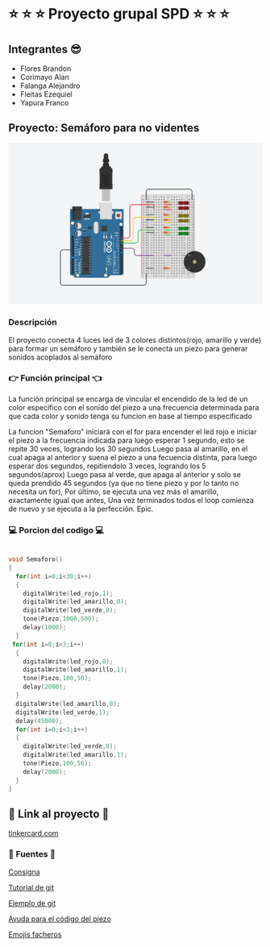 # ⭐ ⭐ ⭐ Proyecto grupal SPD ⭐ ⭐ ⭐

## Integrantes 😎
 
 * Flores Brandon
 * Corimayo Alan
 * Falanga Alejandro
 * Fleitas Ezequiel
 * Yapura Franco

## Proyecto: Semáforo para no videntes	

![Arduino con semáforo](arduino.png "Foto de arduino")

### Descripción

El proyecto conecta 4 luces led de 3 colores distintos(rojo, amarillo y verde) para formar un semáforo y también se le conecta un piezo para generar sonidos acoplados al semáforo

### 👉 Función principal	👈

La función principal se encarga de vincular el encendido de la led de un color específico con el sonido del piezo a una frecuencia determinada para que cada color y sonido tenga su funcion en base al tiempo especificado


La funcion "Semaforo" iniciará con el for para encender el led rojo
e iniciar el piezo a la frecuencia indicada para luego esperar 1 segundo,
esto se repite 30 veces, logrando los 30 segundos
Luego pasa al amarillo, en el cual apaga al anterior y suena el piezo
a una fecuencia distinta, para luego esperar dos segundos, repitiendolo
3 veces, logrando los 5 segundos(aprox)
Luego pasa al verde, que apaga al anterior y solo se queda prendido
45 segundos (ya que no tiene piezo y por lo tanto no necesita un for),
Por último, se ejecuta una vez más el amarillo, exactamente igual que antes,
Una vez terminados todos el loop comienza de nuevo y se ejecuta 
a la perfección. Epic.

### 💻 Porcion del codigo 💻


```c++

void Semaforo()
{
  for(int i=0;i<30;i++)
  { 
    digitalWrite(led_rojo,1); 
    digitalWrite(led_amarillo,0); 
    digitalWrite(led_verde,0); 
    tone(Piezo,1000,500);
    delay(1000); 
  }
 for(int i=0;i<3;i++) 
  {
    digitalWrite(led_rojo,0); 
    digitalWrite(led_amarillo,1);
    tone(Piezo,100,50);
    delay(2000);
  }
  digitalWrite(led_amarillo,0); 
  digitalWrite(led_verde,1); 
  delay(45000); 
  for(int i=0;i<3;i++) 
  {
    digitalWrite(led_verde,0);
    digitalWrite(led_amarillo,1);
    tone(Piezo,100,50);
    delay(2000); 
  }
}

```

## 📌 Link al proyecto 📌

[tinkercard.com](https://www.tinkercad.com/things/37ccMppQhB1-1j-spd-ejercicio-dojos/editel?sharecode=3MVdRKb0hAKTQ7lR3MnpTVfMYtzgUW0z4c4jHSscBUM "Link al arduino")

### 📄 Fuentes 📄

[Consigna](https://classroom.google.com/c/NTUyNTQzNTI4MjMw/m/NjA1NDA2MDgzNzg4/details (Classroom))

[Tutorial de git](https://www.youtube.com/watch?v=oxaH9CFpeEE)

[Ejemplo de git](https://github.com/Estebamq/EjemploDocumentacion)

[Ayuda para el código del piezo](https://www.youtube.com/watch?v=xBLYrbYIxLA)

[Emojis facheros](https://gist.github.com/rxaviers/7360908)